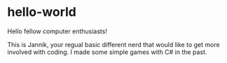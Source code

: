 # hello-world

Hello fellow computer enthusiasts! 

This is Jannik, your regual basic different nerd that would like  to get more involved with coding.
I made some simple games with C# in the past. 
